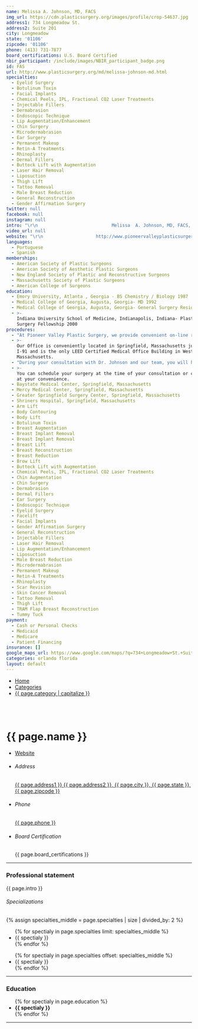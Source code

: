 ```yaml
---
name: Melissa A. Johnson, MD, FACS
img_url: https://cdn.plasticsurgery.org/images/profile/crop-54637.jpg
address1: 734 Longmeadow St.
address2: Suite 201
city: Longmeadow
state: '01106'
zipcode: '01106'
phone: (413) 731-7877
board_certifications: U.S. Board Certified
nbir_participant: /include/images/NBIR_participant_badge.png
id: FAS
url: http://www.plasticsurgery.org/md/melissa-johnson-md.html
specialties:
  - Eyelid Surgery
  - Botulinum Toxin
  - Facial Implants
  - Chemical Peels, IPL, Fractional CO2 Laser Treatments
  - Injectable Fillers
  - Dermabrasion
  - Endoscopic Technique
  - Lip Augmentation/Enhancement
  - Chin Surgery
  - Microdermabrasion
  - Ear Surgery
  - Permanent Makeup
  - Retin-A Treatments
  - Rhinoplasty
  - Dermal Fillers
  - Buttock Lift with Augmentation
  - Laser Hair Removal
  - Liposuction
  - Thigh Lift
  - Tattoo Removal
  - Male Breast Reduction
  - General Reconstruction
  - Gender Affirmation Surgery
twitter: null
facebook: null
instagram: null
intro: "\r\n                            Melissa  A. Johnson, MD, FACS, is an ASPS Member plastic surgeon who is board certified by The American Board of Plastic Surgery®\r\n                            and trained specifically in plastic surgery. ASPS members operate only in accredited medical facilities, adhere to a\r\n                            strict code of ethics and fulfill continuing medical education requirements in plastic surgery, including training in\r\n                            patient safety techniques. As your medical partner, Dr. Johnson is dedicated to\r\n                            working with you to achieve your goals.\r\n                        "
video_url: null
website: "\r\n                    http://www.pioneervalleyplasticsurgery.com\r\n                "
languages:
  - Portuguese
  - Spanish
memberships:
  - American Society of Plastic Surgeons
  - American Society of Aesthetic Plastic Surgeons
  - New England Society of Plastic and Reconstructive Surgeons
  - Massachusetts Society of Plastic Surgeons
  - American College of Surgeons
education:
  - Emory University, Atlanta , Georgia - BS Chemistry / Biology 1987
  - Medical College of Georgia, Augusta, Georgia- MD 1992
  - Medical College of Georgia, Augusta, Georgia- General Surgery Residency 1998
  - >-
    Indiana University School of Medicine, Indianapolis, Indiana- Plastic
    Surgery Fellowship 2000
procedures:
  - "At Pioneer Valley Plastic Surgery, we provide convenient on-line registering prior to your consultation.\_ If you would prefer to register at the time of your appointment, we have computers and office staff who are available to help you.\_ Just let them know what works best for you."
  - >-
    Our Office is conveniently located in Springfield, Massachusetts just off of
    I-91 and is the only LEED Certified Medical Office Building in Western
    Massachusetts.
  - "During your consultation with Dr. Johnson and our team, you will have time to discuss your aesthetic surgery needs, ask questions,\_and be educated on options available to you.\_\_\_An individualized\_plan is developed to meet your goals."
  - >-
    You can schedule your surgery at the time of your consultation or can call
    at your convenience.
  - Baystate Medical Center, Springfield, Massachusetts
  - Mercy Medical Center, Springfield, Massachusetts
  - Greater Springfield Surgery Center, Springfield, Massachusetts
  - Shriners Hospital, Springfield, Massachusetts
  - Arm Lift
  - Body Contouring
  - Body Lift
  - Botulinum Toxin
  - Breast Augmentation
  - Breast Implant Removal
  - Breast Implant Removal
  - Breast Lift
  - Breast Reconstruction
  - Breast Reduction
  - Brow Lift
  - Buttock Lift with Augmentation
  - Chemical Peels, IPL, Fractional CO2 Laser Treatments
  - Chin Augmentation
  - Chin Surgery
  - Dermabrasion
  - Dermal Fillers
  - Ear Surgery
  - Endoscopic Technique
  - Eyelid Surgery
  - Facelift
  - Facial Implants
  - Gender Affirmation Surgery
  - General Reconstruction
  - Injectable Fillers
  - Laser Hair Removal
  - Lip Augmentation/Enhancement
  - Liposuction
  - Male Breast Reduction
  - Microdermabrasion
  - Permanent Makeup
  - Retin-A Treatments
  - Rhinoplasty
  - Scar Revision
  - Skin Cancer Removal
  - Tattoo Removal
  - Thigh Lift
  - TRAM Flap Breast Reconstruction
  - Tummy Tuck
payment:
  - Cash or Personal Checks
  - Medicaid
  - Medicare
  - Patient Financing
insurance: []
google_maps_url: https://www.google.com/maps/?q=734+Longmeadow+St.+Suite+201+Longmeadow
categories: orlando florida
layout: default
---
```


<div id="breadcrumb">
	<div class="container">
		<ul>
			<li><a href="#">Home</a></li>
			<li><a href="/categories/{{ page.category }}">Categories</a></li>
      <li><a href="/categories/{{ page.category }}">{{ page.category | capitalize }}</a></li>
		</ul>
	</div>
</div>
<div class="container margin_60">
	<div class="row justify-content-md-center">
		<div class="col-xl-8 col-lg-8">
			<nav id="secondary_nav">
				<div class="container" style="height:25px;">
				</div>
			</nav>
			<div id="section_1">
				<div class="box_general_3">
					<div class="profile">
						<div class="row">
							<div class="col-lg-5 col-md-4">
								<figure>
									<img src="{{ page.img_url }}" alt="" class="img-fluid">
								</figure>
							</div>
							<div class="col-lg-7 col-md-8">
								<h1>{{ page.name }}</h1>
                <ul class="statistic">
                  <a href="{{ page.website }}" target="_blank"><li>Website</li></a>
                </ul>
								<ul class="contacts">
									<li>
										<h6>Address</h6>
										<a target="_blank" href="{{ page.google_maps_url }}">
										  {{ page.address1 }} {{ page.address2 }}, {{ page.city }}, {{ page.state }}, {{ page.zipcode }}
										</a>
									</li>
									<li>
										<h6>Phone</h6> <a href="tel://{{ page.phone }}">{{ page.phone }}</a>
									</li>
                  <li>
                    <h6>Board Certification</h6>{{ page.board_certifications }}
                  </li>
								</ul>
							</div>
						</div>
					</div>
					<hr>
          <div class="indent_title_in">
            <i class="pe-7s-user"></i>
            <h3>Professional statement</h3>
          </div>
          <div class="wrapper_indent">
            <p>{{ page.intro }}</p>
            <h6>Specializations</h6>
            <div class="row">
              {% assign specialties_middle = page.specialties | size | divided_by: 2 %}
              <div class="col-lg-6">
                <ul class="bullets">
                  {% for spectialy in page.specialties limit: specialties_middle %}
                    <li>{{ spectialy }}</li>
                  {% endfor %}
                </ul>
              </div>
              <div class="col-lg-6">
                <ul class="bullets">
                  {% for spectialy in page.specialties offset: specialties_middle %}
                    <li>{{ spectialy }}</li>
                  {% endfor %}
                </ul>
              </div>
            </div>
          </div>
          <!-- /wrapper indent -->
          <hr>
          <div class="indent_title_in">
            <i class="pe-7s-news-paper"></i>
            <h3>Education</h3>
          </div>
          <div class="wrapper_indent">
            <ul class="list_edu">
              {% for spectialy in page.education %}
                <li><strong>{{ spectialy }}</strong></li>
              {% endfor %}
            </ul>
          </div>
          <hr>
				</div>
				<!-- /section_1 -->
			</div>
		</div>
	</div>
	<!-- /row -->
</div>

